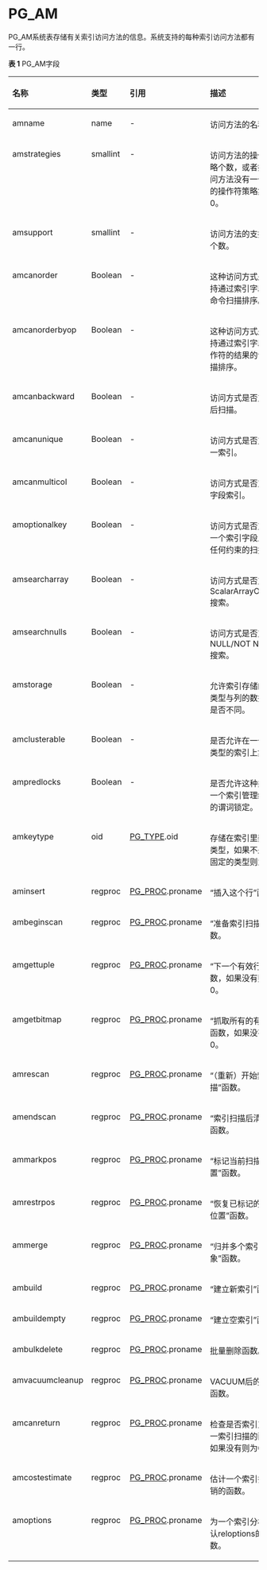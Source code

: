 # PG\_AM<a name="ZH-CN_TOPIC_0242385794"></a>

PG\_AM系统表存储有关索引访问方法的信息。系统支持的每种索引访问方法都有一行。

**表 1**  PG\_AM字段

<a name="zh-cn_topic_0237122267_zh-cn_topic_0059779011_t345454dc09154081bc90c23f6637b068"></a>
<table><thead align="left"><tr id="zh-cn_topic_0237122267_zh-cn_topic_0059779011_r35c29d8b919e401b9447c8c91123c636"><th class="cellrowborder" valign="top" width="16.16%" id="mcps1.2.5.1.1"><p id="zh-cn_topic_0237122267_zh-cn_topic_0059779011_a3c3e3c56777449b58a55831c3a08f4f1"><a name="zh-cn_topic_0237122267_zh-cn_topic_0059779011_a3c3e3c56777449b58a55831c3a08f4f1"></a><a name="zh-cn_topic_0237122267_zh-cn_topic_0059779011_a3c3e3c56777449b58a55831c3a08f4f1"></a>名称</p>
</th>
<th class="cellrowborder" valign="top" width="13.489999999999998%" id="mcps1.2.5.1.2"><p id="zh-cn_topic_0237122267_zh-cn_topic_0059779011_a2172ac7f9a444ae78b7cc2d6f86d2c75"><a name="zh-cn_topic_0237122267_zh-cn_topic_0059779011_a2172ac7f9a444ae78b7cc2d6f86d2c75"></a><a name="zh-cn_topic_0237122267_zh-cn_topic_0059779011_a2172ac7f9a444ae78b7cc2d6f86d2c75"></a>类型</p>
</th>
<th class="cellrowborder" valign="top" width="23.830000000000002%" id="mcps1.2.5.1.3"><p id="zh-cn_topic_0237122267_zh-cn_topic_0059779011_a36ea6dbbc69f4370a368ca220edc6875"><a name="zh-cn_topic_0237122267_zh-cn_topic_0059779011_a36ea6dbbc69f4370a368ca220edc6875"></a><a name="zh-cn_topic_0237122267_zh-cn_topic_0059779011_a36ea6dbbc69f4370a368ca220edc6875"></a>引用</p>
</th>
<th class="cellrowborder" valign="top" width="46.52%" id="mcps1.2.5.1.4"><p id="zh-cn_topic_0237122267_zh-cn_topic_0059779011_a9a8f992f1a0c40879889a72cceb6dba3"><a name="zh-cn_topic_0237122267_zh-cn_topic_0059779011_a9a8f992f1a0c40879889a72cceb6dba3"></a><a name="zh-cn_topic_0237122267_zh-cn_topic_0059779011_a9a8f992f1a0c40879889a72cceb6dba3"></a>描述</p>
</th>
</tr>
</thead>
<tbody><tr id="zh-cn_topic_0237122267_zh-cn_topic_0059779011_rf09bcec35191454986a3aef832d3fae9"><td class="cellrowborder" valign="top" width="16.16%" headers="mcps1.2.5.1.1 "><p id="zh-cn_topic_0237122267_zh-cn_topic_0059779011_abf71e0619d3146deabfcfe9cb7142f35"><a name="zh-cn_topic_0237122267_zh-cn_topic_0059779011_abf71e0619d3146deabfcfe9cb7142f35"></a><a name="zh-cn_topic_0237122267_zh-cn_topic_0059779011_abf71e0619d3146deabfcfe9cb7142f35"></a>amname</p>
</td>
<td class="cellrowborder" valign="top" width="13.489999999999998%" headers="mcps1.2.5.1.2 "><p id="zh-cn_topic_0237122267_zh-cn_topic_0059779011_ab74f578de93d4738bd03b0059f32a34b"><a name="zh-cn_topic_0237122267_zh-cn_topic_0059779011_ab74f578de93d4738bd03b0059f32a34b"></a><a name="zh-cn_topic_0237122267_zh-cn_topic_0059779011_ab74f578de93d4738bd03b0059f32a34b"></a>name</p>
</td>
<td class="cellrowborder" valign="top" width="23.830000000000002%" headers="mcps1.2.5.1.3 "><p id="zh-cn_topic_0237122267_zh-cn_topic_0059779011_a3afb547e85584f2c8f4f87e7c8890d2d"><a name="zh-cn_topic_0237122267_zh-cn_topic_0059779011_a3afb547e85584f2c8f4f87e7c8890d2d"></a><a name="zh-cn_topic_0237122267_zh-cn_topic_0059779011_a3afb547e85584f2c8f4f87e7c8890d2d"></a>-</p>
</td>
<td class="cellrowborder" valign="top" width="46.52%" headers="mcps1.2.5.1.4 "><p id="zh-cn_topic_0237122267_zh-cn_topic_0059779011_aa04b27ba1c384e15b287c805be848815"><a name="zh-cn_topic_0237122267_zh-cn_topic_0059779011_aa04b27ba1c384e15b287c805be848815"></a><a name="zh-cn_topic_0237122267_zh-cn_topic_0059779011_aa04b27ba1c384e15b287c805be848815"></a>访问方法的名称。</p>
</td>
</tr>
<tr id="zh-cn_topic_0237122267_zh-cn_topic_0059779011_r1f63db2469de4933815f91f1806863ee"><td class="cellrowborder" valign="top" width="16.16%" headers="mcps1.2.5.1.1 "><p id="zh-cn_topic_0237122267_zh-cn_topic_0059779011_a04eba042a488474cb20b87bb84f8df4e"><a name="zh-cn_topic_0237122267_zh-cn_topic_0059779011_a04eba042a488474cb20b87bb84f8df4e"></a><a name="zh-cn_topic_0237122267_zh-cn_topic_0059779011_a04eba042a488474cb20b87bb84f8df4e"></a>amstrategies</p>
</td>
<td class="cellrowborder" valign="top" width="13.489999999999998%" headers="mcps1.2.5.1.2 "><p id="zh-cn_topic_0237122267_zh-cn_topic_0059779011_a0619e685b39343ac9856eb346d0f9652"><a name="zh-cn_topic_0237122267_zh-cn_topic_0059779011_a0619e685b39343ac9856eb346d0f9652"></a><a name="zh-cn_topic_0237122267_zh-cn_topic_0059779011_a0619e685b39343ac9856eb346d0f9652"></a>smallint</p>
</td>
<td class="cellrowborder" valign="top" width="23.830000000000002%" headers="mcps1.2.5.1.3 "><p id="zh-cn_topic_0237122267_zh-cn_topic_0059779011_a17f0aea3892149839d10fadd54606410"><a name="zh-cn_topic_0237122267_zh-cn_topic_0059779011_a17f0aea3892149839d10fadd54606410"></a><a name="zh-cn_topic_0237122267_zh-cn_topic_0059779011_a17f0aea3892149839d10fadd54606410"></a>-</p>
</td>
<td class="cellrowborder" valign="top" width="46.52%" headers="mcps1.2.5.1.4 "><p id="zh-cn_topic_0237122267_zh-cn_topic_0059779011_a10d6bb36cfd8432c8d02e438332a3584"><a name="zh-cn_topic_0237122267_zh-cn_topic_0059779011_a10d6bb36cfd8432c8d02e438332a3584"></a><a name="zh-cn_topic_0237122267_zh-cn_topic_0059779011_a10d6bb36cfd8432c8d02e438332a3584"></a>访问方法的操作符策略个数，或者如果访问方法没有一个固定的操作符策略集则为0。</p>
</td>
</tr>
<tr id="zh-cn_topic_0237122267_zh-cn_topic_0059779011_rf000b15832774e35b0d92768e5c6be3f"><td class="cellrowborder" valign="top" width="16.16%" headers="mcps1.2.5.1.1 "><p id="zh-cn_topic_0237122267_zh-cn_topic_0059779011_a4a0223c60033482a95260029733b488d"><a name="zh-cn_topic_0237122267_zh-cn_topic_0059779011_a4a0223c60033482a95260029733b488d"></a><a name="zh-cn_topic_0237122267_zh-cn_topic_0059779011_a4a0223c60033482a95260029733b488d"></a>amsupport</p>
</td>
<td class="cellrowborder" valign="top" width="13.489999999999998%" headers="mcps1.2.5.1.2 "><p id="zh-cn_topic_0237122267_zh-cn_topic_0059779011_a5c4b63391e38454ba08d466e3d0427eb"><a name="zh-cn_topic_0237122267_zh-cn_topic_0059779011_a5c4b63391e38454ba08d466e3d0427eb"></a><a name="zh-cn_topic_0237122267_zh-cn_topic_0059779011_a5c4b63391e38454ba08d466e3d0427eb"></a>smallint</p>
</td>
<td class="cellrowborder" valign="top" width="23.830000000000002%" headers="mcps1.2.5.1.3 "><p id="zh-cn_topic_0237122267_zh-cn_topic_0059779011_ade4f79356c764825bc7ec33d43b0f60b"><a name="zh-cn_topic_0237122267_zh-cn_topic_0059779011_ade4f79356c764825bc7ec33d43b0f60b"></a><a name="zh-cn_topic_0237122267_zh-cn_topic_0059779011_ade4f79356c764825bc7ec33d43b0f60b"></a>-</p>
</td>
<td class="cellrowborder" valign="top" width="46.52%" headers="mcps1.2.5.1.4 "><p id="zh-cn_topic_0237122267_zh-cn_topic_0059779011_a25eeaa8efddb4f279b31f5e734f44861"><a name="zh-cn_topic_0237122267_zh-cn_topic_0059779011_a25eeaa8efddb4f279b31f5e734f44861"></a><a name="zh-cn_topic_0237122267_zh-cn_topic_0059779011_a25eeaa8efddb4f279b31f5e734f44861"></a>访问方法的支持过程个数。</p>
</td>
</tr>
<tr id="zh-cn_topic_0237122267_zh-cn_topic_0059779011_r88daa76c99454239b9cdfe30d451c383"><td class="cellrowborder" valign="top" width="16.16%" headers="mcps1.2.5.1.1 "><p id="zh-cn_topic_0237122267_zh-cn_topic_0059779011_aae34fc87f79b418eb9dc18ea180858ec"><a name="zh-cn_topic_0237122267_zh-cn_topic_0059779011_aae34fc87f79b418eb9dc18ea180858ec"></a><a name="zh-cn_topic_0237122267_zh-cn_topic_0059779011_aae34fc87f79b418eb9dc18ea180858ec"></a>amcanorder</p>
</td>
<td class="cellrowborder" valign="top" width="13.489999999999998%" headers="mcps1.2.5.1.2 "><p id="zh-cn_topic_0237122267_zh-cn_topic_0059779011_a42f1ca1e9313495dbb15dcdd8c673f08"><a name="zh-cn_topic_0237122267_zh-cn_topic_0059779011_a42f1ca1e9313495dbb15dcdd8c673f08"></a><a name="zh-cn_topic_0237122267_zh-cn_topic_0059779011_a42f1ca1e9313495dbb15dcdd8c673f08"></a><span id="zh-cn_topic_0237122267_text859715112257"><a name="zh-cn_topic_0237122267_text859715112257"></a><a name="zh-cn_topic_0237122267_text859715112257"></a>Boolean</span></p>
</td>
<td class="cellrowborder" valign="top" width="23.830000000000002%" headers="mcps1.2.5.1.3 "><p id="zh-cn_topic_0237122267_zh-cn_topic_0059779011_a8ac7f53e46a44c0b9517ac19ab7ab1ad"><a name="zh-cn_topic_0237122267_zh-cn_topic_0059779011_a8ac7f53e46a44c0b9517ac19ab7ab1ad"></a><a name="zh-cn_topic_0237122267_zh-cn_topic_0059779011_a8ac7f53e46a44c0b9517ac19ab7ab1ad"></a>-</p>
</td>
<td class="cellrowborder" valign="top" width="46.52%" headers="mcps1.2.5.1.4 "><p id="zh-cn_topic_0237122267_zh-cn_topic_0059779011_ad1cfa3758bf84d2797b4bea03a2c711f"><a name="zh-cn_topic_0237122267_zh-cn_topic_0059779011_ad1cfa3758bf84d2797b4bea03a2c711f"></a><a name="zh-cn_topic_0237122267_zh-cn_topic_0059779011_ad1cfa3758bf84d2797b4bea03a2c711f"></a>这种访问方式是否支持通过索引字段值的命令扫描排序。</p>
</td>
</tr>
<tr id="zh-cn_topic_0237122267_zh-cn_topic_0059779011_r0bbc2507963142bda8f4dc386f914282"><td class="cellrowborder" valign="top" width="16.16%" headers="mcps1.2.5.1.1 "><p id="zh-cn_topic_0237122267_zh-cn_topic_0059779011_a2165b6cb607643df94f89f0b23350809"><a name="zh-cn_topic_0237122267_zh-cn_topic_0059779011_a2165b6cb607643df94f89f0b23350809"></a><a name="zh-cn_topic_0237122267_zh-cn_topic_0059779011_a2165b6cb607643df94f89f0b23350809"></a>amcanorderbyop</p>
</td>
<td class="cellrowborder" valign="top" width="13.489999999999998%" headers="mcps1.2.5.1.2 "><p id="zh-cn_topic_0237122267_zh-cn_topic_0059779011_a8c831f36552144e3bd90256da2580e74"><a name="zh-cn_topic_0237122267_zh-cn_topic_0059779011_a8c831f36552144e3bd90256da2580e74"></a><a name="zh-cn_topic_0237122267_zh-cn_topic_0059779011_a8c831f36552144e3bd90256da2580e74"></a><span id="zh-cn_topic_0237122267_text134864527251"><a name="zh-cn_topic_0237122267_text134864527251"></a><a name="zh-cn_topic_0237122267_text134864527251"></a>Boolean</span></p>
</td>
<td class="cellrowborder" valign="top" width="23.830000000000002%" headers="mcps1.2.5.1.3 "><p id="zh-cn_topic_0237122267_zh-cn_topic_0059779011_abf273bde43954971ad3952dd3311d197"><a name="zh-cn_topic_0237122267_zh-cn_topic_0059779011_abf273bde43954971ad3952dd3311d197"></a><a name="zh-cn_topic_0237122267_zh-cn_topic_0059779011_abf273bde43954971ad3952dd3311d197"></a>-</p>
</td>
<td class="cellrowborder" valign="top" width="46.52%" headers="mcps1.2.5.1.4 "><p id="zh-cn_topic_0237122267_zh-cn_topic_0059779011_ac228ff3864a14e78b64c689d9cb744bd"><a name="zh-cn_topic_0237122267_zh-cn_topic_0059779011_ac228ff3864a14e78b64c689d9cb744bd"></a><a name="zh-cn_topic_0237122267_zh-cn_topic_0059779011_ac228ff3864a14e78b64c689d9cb744bd"></a>这种访问方式是否支持通过索引字段上操作符的结果的命令扫描排序。</p>
</td>
</tr>
<tr id="zh-cn_topic_0237122267_zh-cn_topic_0059779011_r293b1a82817048f0810dba5d4e4f8493"><td class="cellrowborder" valign="top" width="16.16%" headers="mcps1.2.5.1.1 "><p id="zh-cn_topic_0237122267_zh-cn_topic_0059779011_a2080db3466a645a5bf4522bb5e79ff99"><a name="zh-cn_topic_0237122267_zh-cn_topic_0059779011_a2080db3466a645a5bf4522bb5e79ff99"></a><a name="zh-cn_topic_0237122267_zh-cn_topic_0059779011_a2080db3466a645a5bf4522bb5e79ff99"></a>amcanbackward</p>
</td>
<td class="cellrowborder" valign="top" width="13.489999999999998%" headers="mcps1.2.5.1.2 "><p id="zh-cn_topic_0237122267_zh-cn_topic_0059779011_a32e7a1b9868a4f3c8de024dbd294ec93"><a name="zh-cn_topic_0237122267_zh-cn_topic_0059779011_a32e7a1b9868a4f3c8de024dbd294ec93"></a><a name="zh-cn_topic_0237122267_zh-cn_topic_0059779011_a32e7a1b9868a4f3c8de024dbd294ec93"></a><span id="zh-cn_topic_0237122267_text1621375319258"><a name="zh-cn_topic_0237122267_text1621375319258"></a><a name="zh-cn_topic_0237122267_text1621375319258"></a>Boolean</span></p>
</td>
<td class="cellrowborder" valign="top" width="23.830000000000002%" headers="mcps1.2.5.1.3 "><p id="zh-cn_topic_0237122267_zh-cn_topic_0059779011_a0f7328cc4601448ea356a4b3bb80c82c"><a name="zh-cn_topic_0237122267_zh-cn_topic_0059779011_a0f7328cc4601448ea356a4b3bb80c82c"></a><a name="zh-cn_topic_0237122267_zh-cn_topic_0059779011_a0f7328cc4601448ea356a4b3bb80c82c"></a>-</p>
</td>
<td class="cellrowborder" valign="top" width="46.52%" headers="mcps1.2.5.1.4 "><p id="zh-cn_topic_0237122267_zh-cn_topic_0059779011_add9b76a5b41d47df8e63b509c0103b45"><a name="zh-cn_topic_0237122267_zh-cn_topic_0059779011_add9b76a5b41d47df8e63b509c0103b45"></a><a name="zh-cn_topic_0237122267_zh-cn_topic_0059779011_add9b76a5b41d47df8e63b509c0103b45"></a>访问方式是否支持向后扫描。</p>
</td>
</tr>
<tr id="zh-cn_topic_0237122267_zh-cn_topic_0059779011_r3ab314e6927a455d83c2487447bac76e"><td class="cellrowborder" valign="top" width="16.16%" headers="mcps1.2.5.1.1 "><p id="zh-cn_topic_0237122267_zh-cn_topic_0059779011_a80c916d0940c4db18777ff131b7e2f17"><a name="zh-cn_topic_0237122267_zh-cn_topic_0059779011_a80c916d0940c4db18777ff131b7e2f17"></a><a name="zh-cn_topic_0237122267_zh-cn_topic_0059779011_a80c916d0940c4db18777ff131b7e2f17"></a>amcanunique</p>
</td>
<td class="cellrowborder" valign="top" width="13.489999999999998%" headers="mcps1.2.5.1.2 "><p id="zh-cn_topic_0237122267_zh-cn_topic_0059779011_a97019d7926984dd798857f01a61a42b3"><a name="zh-cn_topic_0237122267_zh-cn_topic_0059779011_a97019d7926984dd798857f01a61a42b3"></a><a name="zh-cn_topic_0237122267_zh-cn_topic_0059779011_a97019d7926984dd798857f01a61a42b3"></a><span id="zh-cn_topic_0237122267_text5700253152520"><a name="zh-cn_topic_0237122267_text5700253152520"></a><a name="zh-cn_topic_0237122267_text5700253152520"></a>Boolean</span></p>
</td>
<td class="cellrowborder" valign="top" width="23.830000000000002%" headers="mcps1.2.5.1.3 "><p id="zh-cn_topic_0237122267_zh-cn_topic_0059779011_a87e048029ef74eeeb8dfbcdbdb7d41f5"><a name="zh-cn_topic_0237122267_zh-cn_topic_0059779011_a87e048029ef74eeeb8dfbcdbdb7d41f5"></a><a name="zh-cn_topic_0237122267_zh-cn_topic_0059779011_a87e048029ef74eeeb8dfbcdbdb7d41f5"></a>-</p>
</td>
<td class="cellrowborder" valign="top" width="46.52%" headers="mcps1.2.5.1.4 "><p id="zh-cn_topic_0237122267_zh-cn_topic_0059779011_a28cbb1b68d3943fbb37774e72cfe6775"><a name="zh-cn_topic_0237122267_zh-cn_topic_0059779011_a28cbb1b68d3943fbb37774e72cfe6775"></a><a name="zh-cn_topic_0237122267_zh-cn_topic_0059779011_a28cbb1b68d3943fbb37774e72cfe6775"></a>访问方式是否支持唯一索引。</p>
</td>
</tr>
<tr id="zh-cn_topic_0237122267_zh-cn_topic_0059779011_ra6f9ffe58dee4f03b8f6037d602fa8e7"><td class="cellrowborder" valign="top" width="16.16%" headers="mcps1.2.5.1.1 "><p id="zh-cn_topic_0237122267_zh-cn_topic_0059779011_a441f63fbe0af46c2b119fb6ec47b02db"><a name="zh-cn_topic_0237122267_zh-cn_topic_0059779011_a441f63fbe0af46c2b119fb6ec47b02db"></a><a name="zh-cn_topic_0237122267_zh-cn_topic_0059779011_a441f63fbe0af46c2b119fb6ec47b02db"></a>amcanmulticol</p>
</td>
<td class="cellrowborder" valign="top" width="13.489999999999998%" headers="mcps1.2.5.1.2 "><p id="zh-cn_topic_0237122267_zh-cn_topic_0059779011_a501063ab652d47458e12d66faa1b28b0"><a name="zh-cn_topic_0237122267_zh-cn_topic_0059779011_a501063ab652d47458e12d66faa1b28b0"></a><a name="zh-cn_topic_0237122267_zh-cn_topic_0059779011_a501063ab652d47458e12d66faa1b28b0"></a><span id="zh-cn_topic_0237122267_text0188175492513"><a name="zh-cn_topic_0237122267_text0188175492513"></a><a name="zh-cn_topic_0237122267_text0188175492513"></a>Boolean</span></p>
</td>
<td class="cellrowborder" valign="top" width="23.830000000000002%" headers="mcps1.2.5.1.3 "><p id="zh-cn_topic_0237122267_zh-cn_topic_0059779011_a476ea7bd9eda4c28b3aaade0619bf935"><a name="zh-cn_topic_0237122267_zh-cn_topic_0059779011_a476ea7bd9eda4c28b3aaade0619bf935"></a><a name="zh-cn_topic_0237122267_zh-cn_topic_0059779011_a476ea7bd9eda4c28b3aaade0619bf935"></a>-</p>
</td>
<td class="cellrowborder" valign="top" width="46.52%" headers="mcps1.2.5.1.4 "><p id="zh-cn_topic_0237122267_zh-cn_topic_0059779011_aee4735c302b147f3a62688a1f33a6af0"><a name="zh-cn_topic_0237122267_zh-cn_topic_0059779011_aee4735c302b147f3a62688a1f33a6af0"></a><a name="zh-cn_topic_0237122267_zh-cn_topic_0059779011_aee4735c302b147f3a62688a1f33a6af0"></a>访问方式是否支持多字段索引。</p>
</td>
</tr>
<tr id="zh-cn_topic_0237122267_zh-cn_topic_0059779011_r545ba5706c0c42b6a4b347ec80ade70d"><td class="cellrowborder" valign="top" width="16.16%" headers="mcps1.2.5.1.1 "><p id="zh-cn_topic_0237122267_zh-cn_topic_0059779011_a94cdd8f0e69a4eabb9f5fe7592b56e41"><a name="zh-cn_topic_0237122267_zh-cn_topic_0059779011_a94cdd8f0e69a4eabb9f5fe7592b56e41"></a><a name="zh-cn_topic_0237122267_zh-cn_topic_0059779011_a94cdd8f0e69a4eabb9f5fe7592b56e41"></a>amoptionalkey</p>
</td>
<td class="cellrowborder" valign="top" width="13.489999999999998%" headers="mcps1.2.5.1.2 "><p id="zh-cn_topic_0237122267_zh-cn_topic_0059779011_ab3c138bcad9647628a68df13e4882f73"><a name="zh-cn_topic_0237122267_zh-cn_topic_0059779011_ab3c138bcad9647628a68df13e4882f73"></a><a name="zh-cn_topic_0237122267_zh-cn_topic_0059779011_ab3c138bcad9647628a68df13e4882f73"></a><span id="zh-cn_topic_0237122267_text195111454152511"><a name="zh-cn_topic_0237122267_text195111454152511"></a><a name="zh-cn_topic_0237122267_text195111454152511"></a>Boolean</span></p>
</td>
<td class="cellrowborder" valign="top" width="23.830000000000002%" headers="mcps1.2.5.1.3 "><p id="zh-cn_topic_0237122267_zh-cn_topic_0059779011_a8aaf0664d8f84cfd8fa56d95f985c852"><a name="zh-cn_topic_0237122267_zh-cn_topic_0059779011_a8aaf0664d8f84cfd8fa56d95f985c852"></a><a name="zh-cn_topic_0237122267_zh-cn_topic_0059779011_a8aaf0664d8f84cfd8fa56d95f985c852"></a>-</p>
</td>
<td class="cellrowborder" valign="top" width="46.52%" headers="mcps1.2.5.1.4 "><p id="zh-cn_topic_0237122267_zh-cn_topic_0059779011_a097d42ffd3e34179aa368840f8ff2cb6"><a name="zh-cn_topic_0237122267_zh-cn_topic_0059779011_a097d42ffd3e34179aa368840f8ff2cb6"></a><a name="zh-cn_topic_0237122267_zh-cn_topic_0059779011_a097d42ffd3e34179aa368840f8ff2cb6"></a>访问方式是否支持第一个索引字段上没有任何约束的扫描。</p>
</td>
</tr>
<tr id="zh-cn_topic_0237122267_zh-cn_topic_0059779011_r75cd5ff1c8324cdb9002b028179e5b39"><td class="cellrowborder" valign="top" width="16.16%" headers="mcps1.2.5.1.1 "><p id="zh-cn_topic_0237122267_zh-cn_topic_0059779011_a9babc4aa310c46d48cd3ac379f3cc0a1"><a name="zh-cn_topic_0237122267_zh-cn_topic_0059779011_a9babc4aa310c46d48cd3ac379f3cc0a1"></a><a name="zh-cn_topic_0237122267_zh-cn_topic_0059779011_a9babc4aa310c46d48cd3ac379f3cc0a1"></a>amsearcharray</p>
</td>
<td class="cellrowborder" valign="top" width="13.489999999999998%" headers="mcps1.2.5.1.2 "><p id="zh-cn_topic_0237122267_zh-cn_topic_0059779011_ab768ac452a6741e38ed0c0e9d90ad7c6"><a name="zh-cn_topic_0237122267_zh-cn_topic_0059779011_ab768ac452a6741e38ed0c0e9d90ad7c6"></a><a name="zh-cn_topic_0237122267_zh-cn_topic_0059779011_ab768ac452a6741e38ed0c0e9d90ad7c6"></a><span id="zh-cn_topic_0237122267_text17976054162513"><a name="zh-cn_topic_0237122267_text17976054162513"></a><a name="zh-cn_topic_0237122267_text17976054162513"></a>Boolean</span></p>
</td>
<td class="cellrowborder" valign="top" width="23.830000000000002%" headers="mcps1.2.5.1.3 "><p id="zh-cn_topic_0237122267_zh-cn_topic_0059779011_a5284b165e2aa4fd08d423431022c9339"><a name="zh-cn_topic_0237122267_zh-cn_topic_0059779011_a5284b165e2aa4fd08d423431022c9339"></a><a name="zh-cn_topic_0237122267_zh-cn_topic_0059779011_a5284b165e2aa4fd08d423431022c9339"></a>-</p>
</td>
<td class="cellrowborder" valign="top" width="46.52%" headers="mcps1.2.5.1.4 "><p id="zh-cn_topic_0237122267_zh-cn_topic_0059779011_a5f7214c4d2424956bc4fbbdd6a5bea1b"><a name="zh-cn_topic_0237122267_zh-cn_topic_0059779011_a5f7214c4d2424956bc4fbbdd6a5bea1b"></a><a name="zh-cn_topic_0237122267_zh-cn_topic_0059779011_a5f7214c4d2424956bc4fbbdd6a5bea1b"></a>访问方式是否支持ScalarArrayOpExpr搜索。</p>
</td>
</tr>
<tr id="zh-cn_topic_0237122267_zh-cn_topic_0059779011_r680ca5077b124475a4473a9f34c68c85"><td class="cellrowborder" valign="top" width="16.16%" headers="mcps1.2.5.1.1 "><p id="zh-cn_topic_0237122267_zh-cn_topic_0059779011_afe37ae6e330c4031b69fc93bdf6670d4"><a name="zh-cn_topic_0237122267_zh-cn_topic_0059779011_afe37ae6e330c4031b69fc93bdf6670d4"></a><a name="zh-cn_topic_0237122267_zh-cn_topic_0059779011_afe37ae6e330c4031b69fc93bdf6670d4"></a>amsearchnulls</p>
</td>
<td class="cellrowborder" valign="top" width="13.489999999999998%" headers="mcps1.2.5.1.2 "><p id="zh-cn_topic_0237122267_zh-cn_topic_0059779011_ac9175d981a1643f79d443719d58ea870"><a name="zh-cn_topic_0237122267_zh-cn_topic_0059779011_ac9175d981a1643f79d443719d58ea870"></a><a name="zh-cn_topic_0237122267_zh-cn_topic_0059779011_ac9175d981a1643f79d443719d58ea870"></a><span id="zh-cn_topic_0237122267_text3251125562510"><a name="zh-cn_topic_0237122267_text3251125562510"></a><a name="zh-cn_topic_0237122267_text3251125562510"></a>Boolean</span></p>
</td>
<td class="cellrowborder" valign="top" width="23.830000000000002%" headers="mcps1.2.5.1.3 "><p id="zh-cn_topic_0237122267_zh-cn_topic_0059779011_a385cea18af7a4bceb4a45a4429d9f6b0"><a name="zh-cn_topic_0237122267_zh-cn_topic_0059779011_a385cea18af7a4bceb4a45a4429d9f6b0"></a><a name="zh-cn_topic_0237122267_zh-cn_topic_0059779011_a385cea18af7a4bceb4a45a4429d9f6b0"></a>-</p>
</td>
<td class="cellrowborder" valign="top" width="46.52%" headers="mcps1.2.5.1.4 "><p id="zh-cn_topic_0237122267_zh-cn_topic_0059779011_a9a24785988ee4807b31476a8fb5a2e24"><a name="zh-cn_topic_0237122267_zh-cn_topic_0059779011_a9a24785988ee4807b31476a8fb5a2e24"></a><a name="zh-cn_topic_0237122267_zh-cn_topic_0059779011_a9a24785988ee4807b31476a8fb5a2e24"></a>访问方式是否支持IS NULL/NOT NULL搜索。</p>
</td>
</tr>
<tr id="zh-cn_topic_0237122267_zh-cn_topic_0059779011_r2738a12d15994ea4b4168ea5181a2427"><td class="cellrowborder" valign="top" width="16.16%" headers="mcps1.2.5.1.1 "><p id="zh-cn_topic_0237122267_zh-cn_topic_0059779011_a971cfb2be51047a9a7e75d4349cab7aa"><a name="zh-cn_topic_0237122267_zh-cn_topic_0059779011_a971cfb2be51047a9a7e75d4349cab7aa"></a><a name="zh-cn_topic_0237122267_zh-cn_topic_0059779011_a971cfb2be51047a9a7e75d4349cab7aa"></a>amstorage</p>
</td>
<td class="cellrowborder" valign="top" width="13.489999999999998%" headers="mcps1.2.5.1.2 "><p id="zh-cn_topic_0237122267_zh-cn_topic_0059779011_a2317494935a94bad85a21ab063540548"><a name="zh-cn_topic_0237122267_zh-cn_topic_0059779011_a2317494935a94bad85a21ab063540548"></a><a name="zh-cn_topic_0237122267_zh-cn_topic_0059779011_a2317494935a94bad85a21ab063540548"></a><span id="zh-cn_topic_0237122267_text195312055182518"><a name="zh-cn_topic_0237122267_text195312055182518"></a><a name="zh-cn_topic_0237122267_text195312055182518"></a>Boolean</span></p>
</td>
<td class="cellrowborder" valign="top" width="23.830000000000002%" headers="mcps1.2.5.1.3 "><p id="zh-cn_topic_0237122267_zh-cn_topic_0059779011_a1113e0167e944726b6795aafc990a984"><a name="zh-cn_topic_0237122267_zh-cn_topic_0059779011_a1113e0167e944726b6795aafc990a984"></a><a name="zh-cn_topic_0237122267_zh-cn_topic_0059779011_a1113e0167e944726b6795aafc990a984"></a>-</p>
</td>
<td class="cellrowborder" valign="top" width="46.52%" headers="mcps1.2.5.1.4 "><p id="zh-cn_topic_0237122267_zh-cn_topic_0059779011_a86c547d8ad3b4d8b85a2bc6f69d084ba"><a name="zh-cn_topic_0237122267_zh-cn_topic_0059779011_a86c547d8ad3b4d8b85a2bc6f69d084ba"></a><a name="zh-cn_topic_0237122267_zh-cn_topic_0059779011_a86c547d8ad3b4d8b85a2bc6f69d084ba"></a>允许索引存储的数据类型与列的数据类型是否不同。</p>
</td>
</tr>
<tr id="zh-cn_topic_0237122267_zh-cn_topic_0059779011_r5c478ce365e84e1e8c63ddb8579d44d9"><td class="cellrowborder" valign="top" width="16.16%" headers="mcps1.2.5.1.1 "><p id="zh-cn_topic_0237122267_zh-cn_topic_0059779011_a3b232377bc0b4a4c859645f8f3cbe3b4"><a name="zh-cn_topic_0237122267_zh-cn_topic_0059779011_a3b232377bc0b4a4c859645f8f3cbe3b4"></a><a name="zh-cn_topic_0237122267_zh-cn_topic_0059779011_a3b232377bc0b4a4c859645f8f3cbe3b4"></a>amclusterable</p>
</td>
<td class="cellrowborder" valign="top" width="13.489999999999998%" headers="mcps1.2.5.1.2 "><p id="zh-cn_topic_0237122267_zh-cn_topic_0059779011_a23d16ba59ac243598f522831b30dc620"><a name="zh-cn_topic_0237122267_zh-cn_topic_0059779011_a23d16ba59ac243598f522831b30dc620"></a><a name="zh-cn_topic_0237122267_zh-cn_topic_0059779011_a23d16ba59ac243598f522831b30dc620"></a><span id="zh-cn_topic_0237122267_text1275085514253"><a name="zh-cn_topic_0237122267_text1275085514253"></a><a name="zh-cn_topic_0237122267_text1275085514253"></a>Boolean</span></p>
</td>
<td class="cellrowborder" valign="top" width="23.830000000000002%" headers="mcps1.2.5.1.3 "><p id="zh-cn_topic_0237122267_zh-cn_topic_0059779011_a87bc9f1d659d4d8bb3610024afb5991b"><a name="zh-cn_topic_0237122267_zh-cn_topic_0059779011_a87bc9f1d659d4d8bb3610024afb5991b"></a><a name="zh-cn_topic_0237122267_zh-cn_topic_0059779011_a87bc9f1d659d4d8bb3610024afb5991b"></a>-</p>
</td>
<td class="cellrowborder" valign="top" width="46.52%" headers="mcps1.2.5.1.4 "><p id="zh-cn_topic_0237122267_zh-cn_topic_0059779011_a5fcf354d3e704acba03b009e48977ef8"><a name="zh-cn_topic_0237122267_zh-cn_topic_0059779011_a5fcf354d3e704acba03b009e48977ef8"></a><a name="zh-cn_topic_0237122267_zh-cn_topic_0059779011_a5fcf354d3e704acba03b009e48977ef8"></a>是否允许在一个这种类型的索引上集群。</p>
</td>
</tr>
<tr id="zh-cn_topic_0237122267_zh-cn_topic_0059779011_r77ad0aca2d8a4fe69dd6ba13455fbbea"><td class="cellrowborder" valign="top" width="16.16%" headers="mcps1.2.5.1.1 "><p id="zh-cn_topic_0237122267_zh-cn_topic_0059779011_aa9c930eef3a94425bdb9452866150f7b"><a name="zh-cn_topic_0237122267_zh-cn_topic_0059779011_aa9c930eef3a94425bdb9452866150f7b"></a><a name="zh-cn_topic_0237122267_zh-cn_topic_0059779011_aa9c930eef3a94425bdb9452866150f7b"></a>ampredlocks</p>
</td>
<td class="cellrowborder" valign="top" width="13.489999999999998%" headers="mcps1.2.5.1.2 "><p id="zh-cn_topic_0237122267_zh-cn_topic_0059779011_acd3edc8aa7d3402e84588d7513b824b8"><a name="zh-cn_topic_0237122267_zh-cn_topic_0059779011_acd3edc8aa7d3402e84588d7513b824b8"></a><a name="zh-cn_topic_0237122267_zh-cn_topic_0059779011_acd3edc8aa7d3402e84588d7513b824b8"></a><span id="zh-cn_topic_0237122267_text81861735731"><a name="zh-cn_topic_0237122267_text81861735731"></a><a name="zh-cn_topic_0237122267_text81861735731"></a>Boolean</span></p>
</td>
<td class="cellrowborder" valign="top" width="23.830000000000002%" headers="mcps1.2.5.1.3 "><p id="zh-cn_topic_0237122267_zh-cn_topic_0059779011_a7c35fa87c9cd4727a752951dd14ab699"><a name="zh-cn_topic_0237122267_zh-cn_topic_0059779011_a7c35fa87c9cd4727a752951dd14ab699"></a><a name="zh-cn_topic_0237122267_zh-cn_topic_0059779011_a7c35fa87c9cd4727a752951dd14ab699"></a>-</p>
</td>
<td class="cellrowborder" valign="top" width="46.52%" headers="mcps1.2.5.1.4 "><p id="zh-cn_topic_0237122267_zh-cn_topic_0059779011_a3214e987f2d94542b6c3d174809f9659"><a name="zh-cn_topic_0237122267_zh-cn_topic_0059779011_a3214e987f2d94542b6c3d174809f9659"></a><a name="zh-cn_topic_0237122267_zh-cn_topic_0059779011_a3214e987f2d94542b6c3d174809f9659"></a>是否允许这种类型的一个索引管理细粒度的谓词锁定。</p>
</td>
</tr>
<tr id="zh-cn_topic_0237122267_zh-cn_topic_0059779011_r3bfafa205fb44f68801a1b9fb7fb6b7b"><td class="cellrowborder" valign="top" width="16.16%" headers="mcps1.2.5.1.1 "><p id="zh-cn_topic_0237122267_zh-cn_topic_0059779011_af78b2219a4b84c96934bc9bef3115ceb"><a name="zh-cn_topic_0237122267_zh-cn_topic_0059779011_af78b2219a4b84c96934bc9bef3115ceb"></a><a name="zh-cn_topic_0237122267_zh-cn_topic_0059779011_af78b2219a4b84c96934bc9bef3115ceb"></a>amkeytype</p>
</td>
<td class="cellrowborder" valign="top" width="13.489999999999998%" headers="mcps1.2.5.1.2 "><p id="zh-cn_topic_0237122267_zh-cn_topic_0059779011_a0ab0d778e5dc48319823505c4ac04b87"><a name="zh-cn_topic_0237122267_zh-cn_topic_0059779011_a0ab0d778e5dc48319823505c4ac04b87"></a><a name="zh-cn_topic_0237122267_zh-cn_topic_0059779011_a0ab0d778e5dc48319823505c4ac04b87"></a>oid</p>
</td>
<td class="cellrowborder" valign="top" width="23.830000000000002%" headers="mcps1.2.5.1.3 "><p id="zh-cn_topic_0237122267_zh-cn_topic_0059779011_a14489763b83149fe820113c0dd105dae"><a name="zh-cn_topic_0237122267_zh-cn_topic_0059779011_a14489763b83149fe820113c0dd105dae"></a><a name="zh-cn_topic_0237122267_zh-cn_topic_0059779011_a14489763b83149fe820113c0dd105dae"></a><a href="PG_TYPE.md">PG_TYPE</a>.oid</p>
</td>
<td class="cellrowborder" valign="top" width="46.52%" headers="mcps1.2.5.1.4 "><p id="zh-cn_topic_0237122267_zh-cn_topic_0059779011_a12ba2718f8a84408a7b8047761f5c545"><a name="zh-cn_topic_0237122267_zh-cn_topic_0059779011_a12ba2718f8a84408a7b8047761f5c545"></a><a name="zh-cn_topic_0237122267_zh-cn_topic_0059779011_a12ba2718f8a84408a7b8047761f5c545"></a>存储在索引里数据的类型，如果不是一个固定的类型则为0。</p>
</td>
</tr>
<tr id="zh-cn_topic_0237122267_zh-cn_topic_0059779011_r0b34b00c962d486a80d0303a25943d88"><td class="cellrowborder" valign="top" width="16.16%" headers="mcps1.2.5.1.1 "><p id="zh-cn_topic_0237122267_zh-cn_topic_0059779011_a26fc095983ca410eb8fdd425a20dc224"><a name="zh-cn_topic_0237122267_zh-cn_topic_0059779011_a26fc095983ca410eb8fdd425a20dc224"></a><a name="zh-cn_topic_0237122267_zh-cn_topic_0059779011_a26fc095983ca410eb8fdd425a20dc224"></a>aminsert</p>
</td>
<td class="cellrowborder" valign="top" width="13.489999999999998%" headers="mcps1.2.5.1.2 "><p id="zh-cn_topic_0237122267_zh-cn_topic_0059779011_aeac5bf84854f433796ce95f0bbb3853b"><a name="zh-cn_topic_0237122267_zh-cn_topic_0059779011_aeac5bf84854f433796ce95f0bbb3853b"></a><a name="zh-cn_topic_0237122267_zh-cn_topic_0059779011_aeac5bf84854f433796ce95f0bbb3853b"></a>regproc</p>
</td>
<td class="cellrowborder" valign="top" width="23.830000000000002%" headers="mcps1.2.5.1.3 "><p id="zh-cn_topic_0237122267_zh-cn_topic_0059779011_a53a72247b62848689a27dcea64fd0ca7"><a name="zh-cn_topic_0237122267_zh-cn_topic_0059779011_a53a72247b62848689a27dcea64fd0ca7"></a><a name="zh-cn_topic_0237122267_zh-cn_topic_0059779011_a53a72247b62848689a27dcea64fd0ca7"></a><a href="PG_PROC.md">PG_PROC</a>.proname</p>
</td>
<td class="cellrowborder" valign="top" width="46.52%" headers="mcps1.2.5.1.4 "><p id="zh-cn_topic_0237122267_zh-cn_topic_0059779011_a68a703dc2ba24f84bc459eceeac5fa64"><a name="zh-cn_topic_0237122267_zh-cn_topic_0059779011_a68a703dc2ba24f84bc459eceeac5fa64"></a><a name="zh-cn_topic_0237122267_zh-cn_topic_0059779011_a68a703dc2ba24f84bc459eceeac5fa64"></a>“插入这个行”函数。</p>
</td>
</tr>
<tr id="zh-cn_topic_0237122267_zh-cn_topic_0059779011_r09019e78436a4650b9558bed2457a973"><td class="cellrowborder" valign="top" width="16.16%" headers="mcps1.2.5.1.1 "><p id="zh-cn_topic_0237122267_zh-cn_topic_0059779011_a39e6080545c0457da7373b99d785ab2d"><a name="zh-cn_topic_0237122267_zh-cn_topic_0059779011_a39e6080545c0457da7373b99d785ab2d"></a><a name="zh-cn_topic_0237122267_zh-cn_topic_0059779011_a39e6080545c0457da7373b99d785ab2d"></a>ambeginscan</p>
</td>
<td class="cellrowborder" valign="top" width="13.489999999999998%" headers="mcps1.2.5.1.2 "><p id="zh-cn_topic_0237122267_zh-cn_topic_0059779011_a41b2289a497d4d5391599ca1b0af88b3"><a name="zh-cn_topic_0237122267_zh-cn_topic_0059779011_a41b2289a497d4d5391599ca1b0af88b3"></a><a name="zh-cn_topic_0237122267_zh-cn_topic_0059779011_a41b2289a497d4d5391599ca1b0af88b3"></a>regproc</p>
</td>
<td class="cellrowborder" valign="top" width="23.830000000000002%" headers="mcps1.2.5.1.3 "><p id="zh-cn_topic_0237122267_zh-cn_topic_0059779011_a8178fc2dfa474a3a9fa0638be2b19461"><a name="zh-cn_topic_0237122267_zh-cn_topic_0059779011_a8178fc2dfa474a3a9fa0638be2b19461"></a><a name="zh-cn_topic_0237122267_zh-cn_topic_0059779011_a8178fc2dfa474a3a9fa0638be2b19461"></a><a href="PG_PROC.md">PG_PROC</a>.proname</p>
</td>
<td class="cellrowborder" valign="top" width="46.52%" headers="mcps1.2.5.1.4 "><p id="zh-cn_topic_0237122267_zh-cn_topic_0059779011_a855dbc2be3bf433986f7eaa8476cd4de"><a name="zh-cn_topic_0237122267_zh-cn_topic_0059779011_a855dbc2be3bf433986f7eaa8476cd4de"></a><a name="zh-cn_topic_0237122267_zh-cn_topic_0059779011_a855dbc2be3bf433986f7eaa8476cd4de"></a>“准备索引扫描” 函数。</p>
</td>
</tr>
<tr id="zh-cn_topic_0237122267_zh-cn_topic_0059779011_rdbc26166da8345059fb7851a78b3de1b"><td class="cellrowborder" valign="top" width="16.16%" headers="mcps1.2.5.1.1 "><p id="zh-cn_topic_0237122267_zh-cn_topic_0059779011_a17e8837591e34836b5e1e3d027b77a06"><a name="zh-cn_topic_0237122267_zh-cn_topic_0059779011_a17e8837591e34836b5e1e3d027b77a06"></a><a name="zh-cn_topic_0237122267_zh-cn_topic_0059779011_a17e8837591e34836b5e1e3d027b77a06"></a>amgettuple</p>
</td>
<td class="cellrowborder" valign="top" width="13.489999999999998%" headers="mcps1.2.5.1.2 "><p id="zh-cn_topic_0237122267_zh-cn_topic_0059779011_a58198e9e0fbb4f13a0c58581f39ad0ea"><a name="zh-cn_topic_0237122267_zh-cn_topic_0059779011_a58198e9e0fbb4f13a0c58581f39ad0ea"></a><a name="zh-cn_topic_0237122267_zh-cn_topic_0059779011_a58198e9e0fbb4f13a0c58581f39ad0ea"></a>regproc</p>
</td>
<td class="cellrowborder" valign="top" width="23.830000000000002%" headers="mcps1.2.5.1.3 "><p id="zh-cn_topic_0237122267_zh-cn_topic_0059779011_a36350967def5409fadd4b04794148546"><a name="zh-cn_topic_0237122267_zh-cn_topic_0059779011_a36350967def5409fadd4b04794148546"></a><a name="zh-cn_topic_0237122267_zh-cn_topic_0059779011_a36350967def5409fadd4b04794148546"></a><a href="PG_PROC.md">PG_PROC</a>.proname</p>
</td>
<td class="cellrowborder" valign="top" width="46.52%" headers="mcps1.2.5.1.4 "><p id="zh-cn_topic_0237122267_zh-cn_topic_0059779011_ae2b705f6767f4445b223823747dc8287"><a name="zh-cn_topic_0237122267_zh-cn_topic_0059779011_ae2b705f6767f4445b223823747dc8287"></a><a name="zh-cn_topic_0237122267_zh-cn_topic_0059779011_ae2b705f6767f4445b223823747dc8287"></a>“下一个有效行”函数，如果没有则为0。</p>
</td>
</tr>
<tr id="zh-cn_topic_0237122267_zh-cn_topic_0059779011_r510843c47f604e5286e5ce10aa6f8cb5"><td class="cellrowborder" valign="top" width="16.16%" headers="mcps1.2.5.1.1 "><p id="zh-cn_topic_0237122267_zh-cn_topic_0059779011_a3ba662da63514a14ac7ce2ca22c904b5"><a name="zh-cn_topic_0237122267_zh-cn_topic_0059779011_a3ba662da63514a14ac7ce2ca22c904b5"></a><a name="zh-cn_topic_0237122267_zh-cn_topic_0059779011_a3ba662da63514a14ac7ce2ca22c904b5"></a>amgetbitmap</p>
</td>
<td class="cellrowborder" valign="top" width="13.489999999999998%" headers="mcps1.2.5.1.2 "><p id="zh-cn_topic_0237122267_zh-cn_topic_0059779011_ac2a9ed9ff540474e9fbe6ab9cfb5a8b1"><a name="zh-cn_topic_0237122267_zh-cn_topic_0059779011_ac2a9ed9ff540474e9fbe6ab9cfb5a8b1"></a><a name="zh-cn_topic_0237122267_zh-cn_topic_0059779011_ac2a9ed9ff540474e9fbe6ab9cfb5a8b1"></a>regproc</p>
</td>
<td class="cellrowborder" valign="top" width="23.830000000000002%" headers="mcps1.2.5.1.3 "><p id="zh-cn_topic_0237122267_zh-cn_topic_0059779011_adbe36bf5eb4e465e8cb5b1c08bfc0566"><a name="zh-cn_topic_0237122267_zh-cn_topic_0059779011_adbe36bf5eb4e465e8cb5b1c08bfc0566"></a><a name="zh-cn_topic_0237122267_zh-cn_topic_0059779011_adbe36bf5eb4e465e8cb5b1c08bfc0566"></a><a href="PG_PROC.md">PG_PROC</a>.proname</p>
</td>
<td class="cellrowborder" valign="top" width="46.52%" headers="mcps1.2.5.1.4 "><p id="zh-cn_topic_0237122267_zh-cn_topic_0059779011_a1d236953972e44599a5395c6dfae15cb"><a name="zh-cn_topic_0237122267_zh-cn_topic_0059779011_a1d236953972e44599a5395c6dfae15cb"></a><a name="zh-cn_topic_0237122267_zh-cn_topic_0059779011_a1d236953972e44599a5395c6dfae15cb"></a>“抓取所有的有效行” 函数，如果没有则为0。</p>
</td>
</tr>
<tr id="zh-cn_topic_0237122267_zh-cn_topic_0059779011_rcda3e65613294a7db81200fe1c7d8443"><td class="cellrowborder" valign="top" width="16.16%" headers="mcps1.2.5.1.1 "><p id="zh-cn_topic_0237122267_zh-cn_topic_0059779011_a392a76f00ef445838dc097f7f0df1215"><a name="zh-cn_topic_0237122267_zh-cn_topic_0059779011_a392a76f00ef445838dc097f7f0df1215"></a><a name="zh-cn_topic_0237122267_zh-cn_topic_0059779011_a392a76f00ef445838dc097f7f0df1215"></a>amrescan</p>
</td>
<td class="cellrowborder" valign="top" width="13.489999999999998%" headers="mcps1.2.5.1.2 "><p id="zh-cn_topic_0237122267_zh-cn_topic_0059779011_a4c8248895f3b4ca1a02f12c91df578cf"><a name="zh-cn_topic_0237122267_zh-cn_topic_0059779011_a4c8248895f3b4ca1a02f12c91df578cf"></a><a name="zh-cn_topic_0237122267_zh-cn_topic_0059779011_a4c8248895f3b4ca1a02f12c91df578cf"></a>regproc</p>
</td>
<td class="cellrowborder" valign="top" width="23.830000000000002%" headers="mcps1.2.5.1.3 "><p id="zh-cn_topic_0237122267_zh-cn_topic_0059779011_aac1b00a7b0ba4010a820640a063bcc13"><a name="zh-cn_topic_0237122267_zh-cn_topic_0059779011_aac1b00a7b0ba4010a820640a063bcc13"></a><a name="zh-cn_topic_0237122267_zh-cn_topic_0059779011_aac1b00a7b0ba4010a820640a063bcc13"></a><a href="PG_PROC.md">PG_PROC</a>.proname</p>
</td>
<td class="cellrowborder" valign="top" width="46.52%" headers="mcps1.2.5.1.4 "><p id="zh-cn_topic_0237122267_zh-cn_topic_0059779011_aba6ddb30af9b4f95a8898ea48dfaa3f7"><a name="zh-cn_topic_0237122267_zh-cn_topic_0059779011_aba6ddb30af9b4f95a8898ea48dfaa3f7"></a><a name="zh-cn_topic_0237122267_zh-cn_topic_0059779011_aba6ddb30af9b4f95a8898ea48dfaa3f7"></a>“（重新）开始索引扫描”函数。</p>
</td>
</tr>
<tr id="zh-cn_topic_0237122267_zh-cn_topic_0059779011_rd94da4235c134f578702c5e98809fd72"><td class="cellrowborder" valign="top" width="16.16%" headers="mcps1.2.5.1.1 "><p id="zh-cn_topic_0237122267_zh-cn_topic_0059779011_ac66804f6b2744f8cbabb75f37b63b790"><a name="zh-cn_topic_0237122267_zh-cn_topic_0059779011_ac66804f6b2744f8cbabb75f37b63b790"></a><a name="zh-cn_topic_0237122267_zh-cn_topic_0059779011_ac66804f6b2744f8cbabb75f37b63b790"></a>amendscan</p>
</td>
<td class="cellrowborder" valign="top" width="13.489999999999998%" headers="mcps1.2.5.1.2 "><p id="zh-cn_topic_0237122267_zh-cn_topic_0059779011_a4caeb215e5ff437195f86d771bb68e24"><a name="zh-cn_topic_0237122267_zh-cn_topic_0059779011_a4caeb215e5ff437195f86d771bb68e24"></a><a name="zh-cn_topic_0237122267_zh-cn_topic_0059779011_a4caeb215e5ff437195f86d771bb68e24"></a>regproc</p>
</td>
<td class="cellrowborder" valign="top" width="23.830000000000002%" headers="mcps1.2.5.1.3 "><p id="zh-cn_topic_0237122267_zh-cn_topic_0059779011_af5e58b20b19f43779d2940f9bb17a83e"><a name="zh-cn_topic_0237122267_zh-cn_topic_0059779011_af5e58b20b19f43779d2940f9bb17a83e"></a><a name="zh-cn_topic_0237122267_zh-cn_topic_0059779011_af5e58b20b19f43779d2940f9bb17a83e"></a><a href="PG_PROC.md">PG_PROC</a>.proname</p>
</td>
<td class="cellrowborder" valign="top" width="46.52%" headers="mcps1.2.5.1.4 "><p id="zh-cn_topic_0237122267_zh-cn_topic_0059779011_a0b13de4428e3401ea444df8377af772f"><a name="zh-cn_topic_0237122267_zh-cn_topic_0059779011_a0b13de4428e3401ea444df8377af772f"></a><a name="zh-cn_topic_0237122267_zh-cn_topic_0059779011_a0b13de4428e3401ea444df8377af772f"></a>“索引扫描后清理” 函数。</p>
</td>
</tr>
<tr id="zh-cn_topic_0237122267_zh-cn_topic_0059779011_r1af647c7a7aa4382b9f76160d4a6c7cf"><td class="cellrowborder" valign="top" width="16.16%" headers="mcps1.2.5.1.1 "><p id="zh-cn_topic_0237122267_zh-cn_topic_0059779011_a838881c994eb411aac0a85f6e3df9f97"><a name="zh-cn_topic_0237122267_zh-cn_topic_0059779011_a838881c994eb411aac0a85f6e3df9f97"></a><a name="zh-cn_topic_0237122267_zh-cn_topic_0059779011_a838881c994eb411aac0a85f6e3df9f97"></a>ammarkpos</p>
</td>
<td class="cellrowborder" valign="top" width="13.489999999999998%" headers="mcps1.2.5.1.2 "><p id="zh-cn_topic_0237122267_zh-cn_topic_0059779011_aaaade5f7b2614b25900c35ac7c26fa7c"><a name="zh-cn_topic_0237122267_zh-cn_topic_0059779011_aaaade5f7b2614b25900c35ac7c26fa7c"></a><a name="zh-cn_topic_0237122267_zh-cn_topic_0059779011_aaaade5f7b2614b25900c35ac7c26fa7c"></a>regproc</p>
</td>
<td class="cellrowborder" valign="top" width="23.830000000000002%" headers="mcps1.2.5.1.3 "><p id="zh-cn_topic_0237122267_zh-cn_topic_0059779011_aa8a0c412796045049e98aaf21810bb20"><a name="zh-cn_topic_0237122267_zh-cn_topic_0059779011_aa8a0c412796045049e98aaf21810bb20"></a><a name="zh-cn_topic_0237122267_zh-cn_topic_0059779011_aa8a0c412796045049e98aaf21810bb20"></a><a href="PG_PROC.md">PG_PROC</a>.proname</p>
</td>
<td class="cellrowborder" valign="top" width="46.52%" headers="mcps1.2.5.1.4 "><p id="zh-cn_topic_0237122267_zh-cn_topic_0059779011_a1911612bd4e54f9a874a7beb514d2caa"><a name="zh-cn_topic_0237122267_zh-cn_topic_0059779011_a1911612bd4e54f9a874a7beb514d2caa"></a><a name="zh-cn_topic_0237122267_zh-cn_topic_0059779011_a1911612bd4e54f9a874a7beb514d2caa"></a>“标记当前扫描位置”函数。</p>
</td>
</tr>
<tr id="zh-cn_topic_0237122267_zh-cn_topic_0059779011_rd08170aadcb345ae951b6d1c1dc542ea"><td class="cellrowborder" valign="top" width="16.16%" headers="mcps1.2.5.1.1 "><p id="zh-cn_topic_0237122267_zh-cn_topic_0059779011_a86eebb7b326342d0be5c6d248e75f7ef"><a name="zh-cn_topic_0237122267_zh-cn_topic_0059779011_a86eebb7b326342d0be5c6d248e75f7ef"></a><a name="zh-cn_topic_0237122267_zh-cn_topic_0059779011_a86eebb7b326342d0be5c6d248e75f7ef"></a>amrestrpos</p>
</td>
<td class="cellrowborder" valign="top" width="13.489999999999998%" headers="mcps1.2.5.1.2 "><p id="zh-cn_topic_0237122267_zh-cn_topic_0059779011_a639ad7c1063449198606a4731bf827ad"><a name="zh-cn_topic_0237122267_zh-cn_topic_0059779011_a639ad7c1063449198606a4731bf827ad"></a><a name="zh-cn_topic_0237122267_zh-cn_topic_0059779011_a639ad7c1063449198606a4731bf827ad"></a>regproc</p>
</td>
<td class="cellrowborder" valign="top" width="23.830000000000002%" headers="mcps1.2.5.1.3 "><p id="zh-cn_topic_0237122267_zh-cn_topic_0059779011_a80ee784d679b4ad6a0cee21284cf2ddb"><a name="zh-cn_topic_0237122267_zh-cn_topic_0059779011_a80ee784d679b4ad6a0cee21284cf2ddb"></a><a name="zh-cn_topic_0237122267_zh-cn_topic_0059779011_a80ee784d679b4ad6a0cee21284cf2ddb"></a><a href="PG_PROC.md">PG_PROC</a>.proname</p>
</td>
<td class="cellrowborder" valign="top" width="46.52%" headers="mcps1.2.5.1.4 "><p id="zh-cn_topic_0237122267_zh-cn_topic_0059779011_a640ec04aa05a4f6da7a66601ada403d6"><a name="zh-cn_topic_0237122267_zh-cn_topic_0059779011_a640ec04aa05a4f6da7a66601ada403d6"></a><a name="zh-cn_topic_0237122267_zh-cn_topic_0059779011_a640ec04aa05a4f6da7a66601ada403d6"></a>“恢复已标记的扫描位置”函数。</p>
</td>
</tr>
<tr id="zh-cn_topic_0237122267_zh-cn_topic_0059779011_r875e19d92d7a463a8a1ef9594eb31ceb"><td class="cellrowborder" valign="top" width="16.16%" headers="mcps1.2.5.1.1 "><p id="zh-cn_topic_0237122267_zh-cn_topic_0059779011_aa5797a648db84fb4916c0f5bc0128000"><a name="zh-cn_topic_0237122267_zh-cn_topic_0059779011_aa5797a648db84fb4916c0f5bc0128000"></a><a name="zh-cn_topic_0237122267_zh-cn_topic_0059779011_aa5797a648db84fb4916c0f5bc0128000"></a>ammerge</p>
</td>
<td class="cellrowborder" valign="top" width="13.489999999999998%" headers="mcps1.2.5.1.2 "><p id="zh-cn_topic_0237122267_zh-cn_topic_0059779011_a5499883cd2c04e768ccaf612c1fa99a3"><a name="zh-cn_topic_0237122267_zh-cn_topic_0059779011_a5499883cd2c04e768ccaf612c1fa99a3"></a><a name="zh-cn_topic_0237122267_zh-cn_topic_0059779011_a5499883cd2c04e768ccaf612c1fa99a3"></a>regproc</p>
</td>
<td class="cellrowborder" valign="top" width="23.830000000000002%" headers="mcps1.2.5.1.3 "><p id="zh-cn_topic_0237122267_zh-cn_topic_0059779011_ac55ef1b0b7024fdf815766e41576a5a1"><a name="zh-cn_topic_0237122267_zh-cn_topic_0059779011_ac55ef1b0b7024fdf815766e41576a5a1"></a><a name="zh-cn_topic_0237122267_zh-cn_topic_0059779011_ac55ef1b0b7024fdf815766e41576a5a1"></a><a href="PG_PROC.md">PG_PROC</a>.proname</p>
</td>
<td class="cellrowborder" valign="top" width="46.52%" headers="mcps1.2.5.1.4 "><p id="zh-cn_topic_0237122267_zh-cn_topic_0059779011_ae680bd60b9a74f289bfa9159100b5ee0"><a name="zh-cn_topic_0237122267_zh-cn_topic_0059779011_ae680bd60b9a74f289bfa9159100b5ee0"></a><a name="zh-cn_topic_0237122267_zh-cn_topic_0059779011_ae680bd60b9a74f289bfa9159100b5ee0"></a>“归并多个索引对象”函数。</p>
</td>
</tr>
<tr id="zh-cn_topic_0237122267_zh-cn_topic_0059779011_r224d51b8758749bc93668a9ed7ae6769"><td class="cellrowborder" valign="top" width="16.16%" headers="mcps1.2.5.1.1 "><p id="zh-cn_topic_0237122267_zh-cn_topic_0059779011_abbbe304da57043da915625dfe0b49dbf"><a name="zh-cn_topic_0237122267_zh-cn_topic_0059779011_abbbe304da57043da915625dfe0b49dbf"></a><a name="zh-cn_topic_0237122267_zh-cn_topic_0059779011_abbbe304da57043da915625dfe0b49dbf"></a>ambuild</p>
</td>
<td class="cellrowborder" valign="top" width="13.489999999999998%" headers="mcps1.2.5.1.2 "><p id="zh-cn_topic_0237122267_zh-cn_topic_0059779011_a5a87d85df7b2411c98a919ab63252fd6"><a name="zh-cn_topic_0237122267_zh-cn_topic_0059779011_a5a87d85df7b2411c98a919ab63252fd6"></a><a name="zh-cn_topic_0237122267_zh-cn_topic_0059779011_a5a87d85df7b2411c98a919ab63252fd6"></a>regproc</p>
</td>
<td class="cellrowborder" valign="top" width="23.830000000000002%" headers="mcps1.2.5.1.3 "><p id="zh-cn_topic_0237122267_zh-cn_topic_0059779011_a7c017bb953d04a36a1932cc6ab444e07"><a name="zh-cn_topic_0237122267_zh-cn_topic_0059779011_a7c017bb953d04a36a1932cc6ab444e07"></a><a name="zh-cn_topic_0237122267_zh-cn_topic_0059779011_a7c017bb953d04a36a1932cc6ab444e07"></a><a href="PG_PROC.md">PG_PROC</a>.proname</p>
</td>
<td class="cellrowborder" valign="top" width="46.52%" headers="mcps1.2.5.1.4 "><p id="zh-cn_topic_0237122267_zh-cn_topic_0059779011_a5ccd76bba7f4451988b206dc62d354b1"><a name="zh-cn_topic_0237122267_zh-cn_topic_0059779011_a5ccd76bba7f4451988b206dc62d354b1"></a><a name="zh-cn_topic_0237122267_zh-cn_topic_0059779011_a5ccd76bba7f4451988b206dc62d354b1"></a>“建立新索引”函数。</p>
</td>
</tr>
<tr id="zh-cn_topic_0237122267_zh-cn_topic_0059779011_r2c67c1d47a7c4193967f87714ab27eca"><td class="cellrowborder" valign="top" width="16.16%" headers="mcps1.2.5.1.1 "><p id="zh-cn_topic_0237122267_zh-cn_topic_0059779011_a85cc20fb94fd41f0b953b60a7f66d21f"><a name="zh-cn_topic_0237122267_zh-cn_topic_0059779011_a85cc20fb94fd41f0b953b60a7f66d21f"></a><a name="zh-cn_topic_0237122267_zh-cn_topic_0059779011_a85cc20fb94fd41f0b953b60a7f66d21f"></a>ambuildempty</p>
</td>
<td class="cellrowborder" valign="top" width="13.489999999999998%" headers="mcps1.2.5.1.2 "><p id="zh-cn_topic_0237122267_zh-cn_topic_0059779011_ad5960d99ee374240a796138a9ba0ca79"><a name="zh-cn_topic_0237122267_zh-cn_topic_0059779011_ad5960d99ee374240a796138a9ba0ca79"></a><a name="zh-cn_topic_0237122267_zh-cn_topic_0059779011_ad5960d99ee374240a796138a9ba0ca79"></a>regproc</p>
</td>
<td class="cellrowborder" valign="top" width="23.830000000000002%" headers="mcps1.2.5.1.3 "><p id="zh-cn_topic_0237122267_zh-cn_topic_0059779011_aa8fd6fe65dfe4b1a97c5ea4af33759b5"><a name="zh-cn_topic_0237122267_zh-cn_topic_0059779011_aa8fd6fe65dfe4b1a97c5ea4af33759b5"></a><a name="zh-cn_topic_0237122267_zh-cn_topic_0059779011_aa8fd6fe65dfe4b1a97c5ea4af33759b5"></a><a href="PG_PROC.md">PG_PROC</a>.proname</p>
</td>
<td class="cellrowborder" valign="top" width="46.52%" headers="mcps1.2.5.1.4 "><p id="zh-cn_topic_0237122267_zh-cn_topic_0059779011_af9a39eb8e37c49e3946cb137649c7469"><a name="zh-cn_topic_0237122267_zh-cn_topic_0059779011_af9a39eb8e37c49e3946cb137649c7469"></a><a name="zh-cn_topic_0237122267_zh-cn_topic_0059779011_af9a39eb8e37c49e3946cb137649c7469"></a>“建立空索引”函数。</p>
</td>
</tr>
<tr id="zh-cn_topic_0237122267_zh-cn_topic_0059779011_r607d925baecc42cfa1b443fc7792de21"><td class="cellrowborder" valign="top" width="16.16%" headers="mcps1.2.5.1.1 "><p id="zh-cn_topic_0237122267_zh-cn_topic_0059779011_a508b98170b564d54af2a13685eb3216a"><a name="zh-cn_topic_0237122267_zh-cn_topic_0059779011_a508b98170b564d54af2a13685eb3216a"></a><a name="zh-cn_topic_0237122267_zh-cn_topic_0059779011_a508b98170b564d54af2a13685eb3216a"></a>ambulkdelete</p>
</td>
<td class="cellrowborder" valign="top" width="13.489999999999998%" headers="mcps1.2.5.1.2 "><p id="zh-cn_topic_0237122267_zh-cn_topic_0059779011_a72996fe8250945b8adbc58cc9890b3a7"><a name="zh-cn_topic_0237122267_zh-cn_topic_0059779011_a72996fe8250945b8adbc58cc9890b3a7"></a><a name="zh-cn_topic_0237122267_zh-cn_topic_0059779011_a72996fe8250945b8adbc58cc9890b3a7"></a>regproc</p>
</td>
<td class="cellrowborder" valign="top" width="23.830000000000002%" headers="mcps1.2.5.1.3 "><p id="zh-cn_topic_0237122267_zh-cn_topic_0059779011_a7df74af581ca456685c545c099fc1716"><a name="zh-cn_topic_0237122267_zh-cn_topic_0059779011_a7df74af581ca456685c545c099fc1716"></a><a name="zh-cn_topic_0237122267_zh-cn_topic_0059779011_a7df74af581ca456685c545c099fc1716"></a><a href="PG_PROC.md">PG_PROC</a>.proname</p>
</td>
<td class="cellrowborder" valign="top" width="46.52%" headers="mcps1.2.5.1.4 "><p id="zh-cn_topic_0237122267_zh-cn_topic_0059779011_ac479c25eef66482a8bca060f7a8619d9"><a name="zh-cn_topic_0237122267_zh-cn_topic_0059779011_ac479c25eef66482a8bca060f7a8619d9"></a><a name="zh-cn_topic_0237122267_zh-cn_topic_0059779011_ac479c25eef66482a8bca060f7a8619d9"></a>批量删除函数。</p>
</td>
</tr>
<tr id="zh-cn_topic_0237122267_zh-cn_topic_0059779011_r1948fba0e0f74607b1ea2ca6c79f5474"><td class="cellrowborder" valign="top" width="16.16%" headers="mcps1.2.5.1.1 "><p id="zh-cn_topic_0237122267_zh-cn_topic_0059779011_a1c71306ff8a646b685897761a3add3be"><a name="zh-cn_topic_0237122267_zh-cn_topic_0059779011_a1c71306ff8a646b685897761a3add3be"></a><a name="zh-cn_topic_0237122267_zh-cn_topic_0059779011_a1c71306ff8a646b685897761a3add3be"></a>amvacuumcleanup</p>
</td>
<td class="cellrowborder" valign="top" width="13.489999999999998%" headers="mcps1.2.5.1.2 "><p id="zh-cn_topic_0237122267_zh-cn_topic_0059779011_ab351c12d8c1447cbb9f07d5ee9e436cd"><a name="zh-cn_topic_0237122267_zh-cn_topic_0059779011_ab351c12d8c1447cbb9f07d5ee9e436cd"></a><a name="zh-cn_topic_0237122267_zh-cn_topic_0059779011_ab351c12d8c1447cbb9f07d5ee9e436cd"></a>regproc</p>
</td>
<td class="cellrowborder" valign="top" width="23.830000000000002%" headers="mcps1.2.5.1.3 "><p id="zh-cn_topic_0237122267_zh-cn_topic_0059779011_a41f44bcaa6014ebab68dd624abe642a8"><a name="zh-cn_topic_0237122267_zh-cn_topic_0059779011_a41f44bcaa6014ebab68dd624abe642a8"></a><a name="zh-cn_topic_0237122267_zh-cn_topic_0059779011_a41f44bcaa6014ebab68dd624abe642a8"></a><a href="PG_PROC.md">PG_PROC</a>.proname</p>
</td>
<td class="cellrowborder" valign="top" width="46.52%" headers="mcps1.2.5.1.4 "><p id="zh-cn_topic_0237122267_zh-cn_topic_0059779011_a8bbd27b8ca0e4e4a9cf4340a89831bc0"><a name="zh-cn_topic_0237122267_zh-cn_topic_0059779011_a8bbd27b8ca0e4e4a9cf4340a89831bc0"></a><a name="zh-cn_topic_0237122267_zh-cn_topic_0059779011_a8bbd27b8ca0e4e4a9cf4340a89831bc0"></a>VACUUM后的清理函数。</p>
</td>
</tr>
<tr id="zh-cn_topic_0237122267_zh-cn_topic_0059779011_r4d8f0be463f642ec84040213d5ed53ef"><td class="cellrowborder" valign="top" width="16.16%" headers="mcps1.2.5.1.1 "><p id="zh-cn_topic_0237122267_zh-cn_topic_0059779011_a5a37e89cf088425d88c744c3d6f017ee"><a name="zh-cn_topic_0237122267_zh-cn_topic_0059779011_a5a37e89cf088425d88c744c3d6f017ee"></a><a name="zh-cn_topic_0237122267_zh-cn_topic_0059779011_a5a37e89cf088425d88c744c3d6f017ee"></a>amcanreturn</p>
</td>
<td class="cellrowborder" valign="top" width="13.489999999999998%" headers="mcps1.2.5.1.2 "><p id="zh-cn_topic_0237122267_zh-cn_topic_0059779011_aede5e7b67398487b820760af3cf7f88d"><a name="zh-cn_topic_0237122267_zh-cn_topic_0059779011_aede5e7b67398487b820760af3cf7f88d"></a><a name="zh-cn_topic_0237122267_zh-cn_topic_0059779011_aede5e7b67398487b820760af3cf7f88d"></a>regproc</p>
</td>
<td class="cellrowborder" valign="top" width="23.830000000000002%" headers="mcps1.2.5.1.3 "><p id="zh-cn_topic_0237122267_zh-cn_topic_0059779011_a141b292867404fcab928f4b7f52f0437"><a name="zh-cn_topic_0237122267_zh-cn_topic_0059779011_a141b292867404fcab928f4b7f52f0437"></a><a name="zh-cn_topic_0237122267_zh-cn_topic_0059779011_a141b292867404fcab928f4b7f52f0437"></a><a href="PG_PROC.md">PG_PROC</a>.proname</p>
</td>
<td class="cellrowborder" valign="top" width="46.52%" headers="mcps1.2.5.1.4 "><p id="zh-cn_topic_0237122267_zh-cn_topic_0059779011_a9d1ae3d201f94018a6c01645b93a7b1c"><a name="zh-cn_topic_0237122267_zh-cn_topic_0059779011_a9d1ae3d201f94018a6c01645b93a7b1c"></a><a name="zh-cn_topic_0237122267_zh-cn_topic_0059779011_a9d1ae3d201f94018a6c01645b93a7b1c"></a>检查是否索引支持唯一索引扫描的函数，如果没有则为0。</p>
</td>
</tr>
<tr id="zh-cn_topic_0237122267_zh-cn_topic_0059779011_r352ec94c73f142d79b6e420da2637f8a"><td class="cellrowborder" valign="top" width="16.16%" headers="mcps1.2.5.1.1 "><p id="zh-cn_topic_0237122267_zh-cn_topic_0059779011_a044186a4cd934dfda0bdc69a313491f5"><a name="zh-cn_topic_0237122267_zh-cn_topic_0059779011_a044186a4cd934dfda0bdc69a313491f5"></a><a name="zh-cn_topic_0237122267_zh-cn_topic_0059779011_a044186a4cd934dfda0bdc69a313491f5"></a>amcostestimate</p>
</td>
<td class="cellrowborder" valign="top" width="13.489999999999998%" headers="mcps1.2.5.1.2 "><p id="zh-cn_topic_0237122267_zh-cn_topic_0059779011_a14b640e982ce48d5a9f4cb515b36c7cf"><a name="zh-cn_topic_0237122267_zh-cn_topic_0059779011_a14b640e982ce48d5a9f4cb515b36c7cf"></a><a name="zh-cn_topic_0237122267_zh-cn_topic_0059779011_a14b640e982ce48d5a9f4cb515b36c7cf"></a>regproc</p>
</td>
<td class="cellrowborder" valign="top" width="23.830000000000002%" headers="mcps1.2.5.1.3 "><p id="zh-cn_topic_0237122267_zh-cn_topic_0059779011_a918213523d5d4a838dcfd74088494ebf"><a name="zh-cn_topic_0237122267_zh-cn_topic_0059779011_a918213523d5d4a838dcfd74088494ebf"></a><a name="zh-cn_topic_0237122267_zh-cn_topic_0059779011_a918213523d5d4a838dcfd74088494ebf"></a><a href="PG_PROC.md">PG_PROC</a>.proname</p>
</td>
<td class="cellrowborder" valign="top" width="46.52%" headers="mcps1.2.5.1.4 "><p id="zh-cn_topic_0237122267_zh-cn_topic_0059779011_acb3c0957d3a94182ad696450011e4209"><a name="zh-cn_topic_0237122267_zh-cn_topic_0059779011_acb3c0957d3a94182ad696450011e4209"></a><a name="zh-cn_topic_0237122267_zh-cn_topic_0059779011_acb3c0957d3a94182ad696450011e4209"></a>估计一个索引扫描开销的函数。</p>
</td>
</tr>
<tr id="zh-cn_topic_0237122267_zh-cn_topic_0059779011_r0e2393f3b3d54a23af49b45fb17983b6"><td class="cellrowborder" valign="top" width="16.16%" headers="mcps1.2.5.1.1 "><p id="zh-cn_topic_0237122267_zh-cn_topic_0059779011_a404cbf39ee7241a18b44c8c4efb501e3"><a name="zh-cn_topic_0237122267_zh-cn_topic_0059779011_a404cbf39ee7241a18b44c8c4efb501e3"></a><a name="zh-cn_topic_0237122267_zh-cn_topic_0059779011_a404cbf39ee7241a18b44c8c4efb501e3"></a>amoptions</p>
</td>
<td class="cellrowborder" valign="top" width="13.489999999999998%" headers="mcps1.2.5.1.2 "><p id="zh-cn_topic_0237122267_zh-cn_topic_0059779011_aa15c794661b04f138fadcf9e1c18291d"><a name="zh-cn_topic_0237122267_zh-cn_topic_0059779011_aa15c794661b04f138fadcf9e1c18291d"></a><a name="zh-cn_topic_0237122267_zh-cn_topic_0059779011_aa15c794661b04f138fadcf9e1c18291d"></a>regproc</p>
</td>
<td class="cellrowborder" valign="top" width="23.830000000000002%" headers="mcps1.2.5.1.3 "><p id="zh-cn_topic_0237122267_zh-cn_topic_0059779011_ad88a296c50144d7e9b309fad992c39e7"><a name="zh-cn_topic_0237122267_zh-cn_topic_0059779011_ad88a296c50144d7e9b309fad992c39e7"></a><a name="zh-cn_topic_0237122267_zh-cn_topic_0059779011_ad88a296c50144d7e9b309fad992c39e7"></a><a href="PG_PROC.md">PG_PROC</a>.proname</p>
</td>
<td class="cellrowborder" valign="top" width="46.52%" headers="mcps1.2.5.1.4 "><p id="zh-cn_topic_0237122267_zh-cn_topic_0059779011_a5d207d29b2cc42818fd49becd9d965f6"><a name="zh-cn_topic_0237122267_zh-cn_topic_0059779011_a5d207d29b2cc42818fd49becd9d965f6"></a><a name="zh-cn_topic_0237122267_zh-cn_topic_0059779011_a5d207d29b2cc42818fd49becd9d965f6"></a>为一个索引分析和确认reloptions的函数。</p>
</td>
</tr>
</tbody>
</table>

